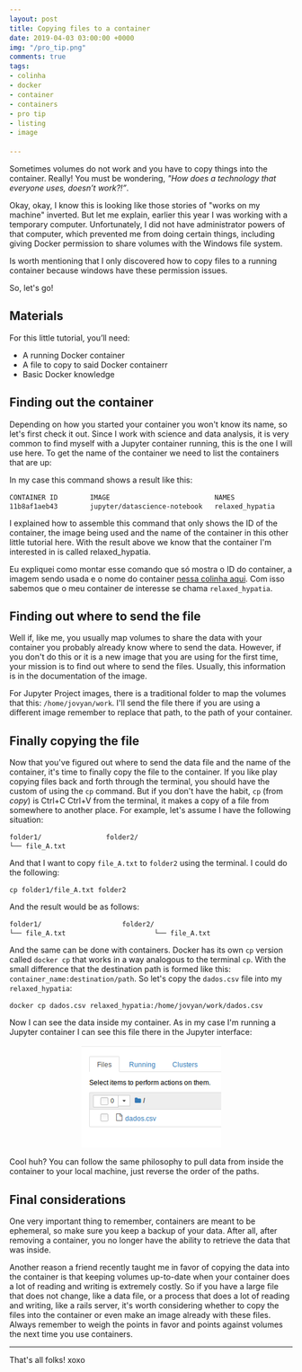 ```yaml
---
layout: post
title: Copying files to a container
date: 2019-04-03 03:00:00 +0000
img: "/pro_tip.png"
comments: true
tags:
- colinha
- docker
- container
- containers
- pro tip
- listing
- image

---
```

Sometimes volumes do not work and you have to copy things into the container. Really! You must be wondering, _"How does a technology that everyone uses, doesn’t work?!”_.

Okay, okay, I know this is looking like those stories of "works on my machine" inverted. But let me explain, earlier this year I was working with a temporary computer. Unfortunately, I did not have administrator powers of that computer, which prevented me from doing certain things, including giving Docker permission to share volumes with the Windows file system.

Is worth mentioning that I only discovered how to copy files to a running container because windows have these permission issues.

So, let's go!

## Materials

For this little tutorial, you’ll need:

* A running Docker container
* A file to copy to said Docker containerr
* Basic Docker knowledge

## Finding out the container

Depending on how you started your container you won't know its name, so let's first check it out. Since I work with science and data analysis, it is very common to find myself with a Jupyter container running, this is the one I will use here. To get the name of the container we need to list the containers that are up:

<script src="https://gist.github.com/jtemporal/6ba7e2a2ac369738bb8278ad58993161.js"></script>

In my case this command shows a result like this:

    CONTAINER ID        IMAGE                          NAMES
    11b8af1aeb43        jupyter/datascience-notebook   relaxed_hypatia

I explained how to assemble this command that only shows the ID of the container, the image being used and the name of the container in this other little tutorial here. With the result above we know that the container I'm interested in is called relaxed_hypatia.

Eu expliquei como montar esse comando que só mostra o ID do container, a imagem sendo usada e o nome do container [nessa colinha aqui](https://jtemporal.com/brincando-com-a-listagem-de-containers-docker/). Com isso sabemos que o meu container de interesse se chama `relaxed_hypatia`.

## Finding out where to send the file

Well if, like me, you usually map volumes to share the data with your container you probably already know where to send the data. However, if you don't do this or it is a new image that you are using for the first time, your mission is to find out where to send the files. Usually, this information is in the documentation of the image.

For Jupyter Project images, there is a traditional folder to map the volumes that this: `/home/jovyan/work`. I'll send the file there if you are using a different image remember to replace that path, to the path of your container.

## Finally copying the file

Now that you've figured out where to send the data file and the name of the container, it's time to finally copy the file to the container. If you like play copying files back and forth through the terminal, you should have the custom of using the `cp` command. But if you don't have the habit, `cp` (from _copy_) is Ctrl+C Ctrl+V from the terminal, it makes a copy of a file from somewhere to another place. For example, let's assume I have the following situation:

    folder1/				folder2/
    └── file_A.txt		

And that I want to copy `file_A.txt` to `folder2` using the terminal. I could do the following:

    cp folder1/file_A.txt folder2

And the result would be as follows:

    folder1/					folder2/
    └── file_A.txt		            	└── file_A.txt

And the same can be done with containers. Docker has its own `cp` version called `docker cp` that works in a way analogous to the terminal `cp`. With the small difference that the destination path is formed like this: `container_name:destination/path`. So let's copy the `dados.csv` file into my `relaxed_hypatia`:

    docker cp dados.csv relaxed_hypatia:/home/jovyan/work/dados.csv

Now I can see the data inside my container. As in my case I'm running a Jupyter container I can see this file there in the Jupyter interface:

<center>
<img src="/images/dados_docker_cp.png"/>
</center>

Cool huh? You can follow the same philosophy to pull data from inside the container to your local machine, just reverse the order of the paths.

## Final considerations

One very important thing to remember, containers are meant to be ephemeral, so make sure you keep a backup of your data. After all, after removing a container, you no longer have the ability to retrieve the data that was inside.

Another reason a friend recently taught me in favor of copying the data into the container is that keeping volumes up-to-date when your container does a lot of reading and writing is extremely costly. So if you have a large file that does not change, like a data file, or a process that does a lot of reading and writing, like a rails server, it's worth considering whether to copy the files into the container or even make an image already with these files. Always remember to weigh the points in favor and points against volumes the next time you use containers.

***

That's all folks! xoxo